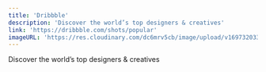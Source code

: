 ```yaml
---
title: 'Dribbble'
description: 'Discover the world’s top designers & creatives'
link: 'https://dribbble.com/shots/popular'
imageURL: 'https://res.cloudinary.com/dc6mrv5cb/image/upload/v1697320338/personal-resources/ideas/dribbble.com_shots_popular_grrmnw.png'
---
```

Discover the world’s top designers & creatives